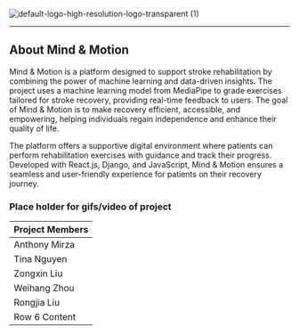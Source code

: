 
![default-logo-high-resolution-logo-transparent (1)](https://github.com/user-attachments/assets/721699da-9857-40ee-b19d-824dd288358c)

***

## About Mind & Motion

Mind & Motion is a platform designed to support stroke rehabilitation by combining the power of machine learning and data-driven insights. The project uses a machine learning model from MediaPipe to grade exercises tailored for stroke recovery, providing real-time feedback to users. The goal of Mind & Motion is to make recovery efficient, accessible, and empowering, helping individuals regain independence and enhance their quality of life.

The platform offers a supportive digital environment where patients can perform rehabilitation exercises with guidance and track their progress. Developed with React.js, Django, and JavaScript, Mind & Motion ensures a seamless and user-friendly experience for patients on their recovery journey.




### Place holder for gifs/video of project






|Project Members|
|---------------|
| Anthony Mirza |
| Tina Nguyen   |
| Zongxin Liu   |
| Weihang Zhou  |
| Rongjia Liu   |
| Row 6 Content |

